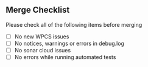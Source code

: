 Merge Checklist
----
Please check all of the following items before merging

- [ ] No new WPCS issues
- [ ] No notices, warnings or errors in debug.log
- [ ] No sonar cloud issues
- [ ] No errors while running automated tests
